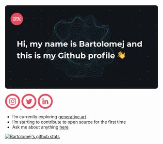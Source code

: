 [<img width="600" src="https://github.com/bartolomej/bartolomej/blob/master/website-banner.png?raw=true" />](https://bartolomej.site)

<a href="https://twitter.com/mejkoz">
    <img width="50" alt="Twitter: bartolomej" src="https://raw.githubusercontent.com/bartolomej/bartolomej/master/instagram.svg" target="_blank" />
  </a>
  <a href="https://www.instagram.com/mejkozorog/" aria-label="Follow Bartolomej on Instagram">
    <img width="50" alt="Instagram: mejkozorog" src="https://raw.githubusercontent.com/bartolomej/bartolomej/master/twitter.svg" target="_blank" />
  </a>
  <a href="https://www.linkedin.com/in/bartolomej/" aria-label="Connect with Bartolomej Kozorog on LinkedIn">
    <img width="50" alt="LinkedIn: bartolomej" src="https://raw.githubusercontent.com/bartolomej/bartolomej/master/linkedin.svg" target="_blank" />
  </a>
<br />

- I’m currently exploring [generative art](https://bartolomej.github.io/generative-art/)
- I’m starting to contribute to open source for the first time
- Ask me about anything [here](https://github.com/bartolomej/bartolomej/issues)

[![Bartolomej's github stats](https://github-readme-stats.anuraghazra1.vercel.app/api?username=bartolomej&title_color=e8495e&bg_color=16161f&text_color=abacbf)](https://github.com/anuraghazra/github-readme-stats)
